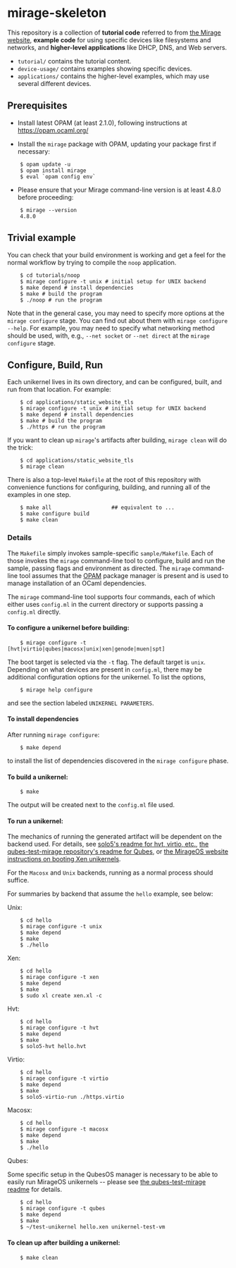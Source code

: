 # mirage-skeleton

This repository is a collection of **tutorial code** referred to from [the Mirage
website](https://mirage.io), **example code** for using specific devices like
filesystems and networks, and **higher-level applications** like
DHCP, DNS, and Web servers.

* `tutorial/` contains the tutorial content.
* `device-usage/` contains examples showing specific devices.
* `applications/` contains the higher-level examples, which may use several
  different devices.

## Prerequisites

- Install latest OPAM (at least 2.1.0), following instructions at
<https://opam.ocaml.org/>

- Install the `mirage` package with OPAM, updating your package first if
necessary:

```
    $ opam update -u
    $ opam install mirage
    $ eval `opam config env`
```

- Please ensure that your Mirage command-line version is at least 4.8.0 before
proceeding:

```
    $ mirage --version
    4.8.0
```

## Trivial example

You can check that your build environment is working and get a feel for
the normal workflow by trying to compile the `noop` application.

```
    $ cd tutorials/noop
    $ mirage configure -t unix # initial setup for UNIX backend
    $ make depend # install dependencies
    $ make # build the program
    $ ./noop # run the program
```

Note that in the general case, you may need to specify more options at
the `mirage configure` stage. You can find out about them with
`mirage configure --help`. For example, you may need to specify what networking
method should be used, with, e.g., `--net socket` or `--net direct` at
the `mirage configure` stage.

## Configure, Build, Run

Each unikernel lives in its own directory, and can be configured, built, and run
from that location.  For example:

```
    $ cd applications/static_website_tls
    $ mirage configure -t unix # initial setup for UNIX backend
    $ make depend # install dependencies
    $ make # build the program
    $ ./https # run the program
```

If you want to clean up `mirage`'s artifacts after building, `mirage clean`
will do the trick:

```
    $ cd applications/static_website_tls
    $ mirage clean
```

There is also a top-level `Makefile` at the root of this repository with
convenience functions for configuring, building, and running all of the examples
in one step.

```
    $ make all                   ## equivalent to ...
    $ make configure build
    $ make clean
```

### Details


The `Makefile` simply invokes sample-specific `sample/Makefile`. Each of those
invokes the `mirage` command-line tool to configure, build and run the sample,
passing flags and environment as directed. The `mirage` command-line tool
assumes that the [OPAM](https://opam.ocaml.org/) package manager is present and
is used to manage installation of an OCaml dependencies.

The `mirage` command-line tool supports four commands, each of which either
uses `config.ml` in the current directory or supports passing a `config.ml`
directly.

#### To configure a unikernel before building:

```
    $ mirage configure -t [hvt|virtio|qubes|macosx|unix|xen|genode|muen|spt]
```

The boot target is selected via the `-t` flag. The default target is `unix`.
Depending on what devices are present in `config.ml`, there may be additional
configuration options for the unikernel.  To list the options,

```
    $ mirage help configure
```

and see the section labeled `UNIKERNEL PARAMETERS`.

#### To install dependencies

After running `mirage configure`:

```
    $ make depend
```

to install the list of dependencies discovered in the `mirage configure` phase.

#### To build a unikernel:

```
    $ make
```

The output will be created next to the `config.ml` file used.

#### To run a unikernel:

The mechanics of running the generated artifact will be dependent on the backend
used.  For details, see
[solo5's readme for hvt, virtio, etc.](https://github.com/solo5/solo5),
[the qubes-test-mirage repository's readme for Qubes](https://github.com/talex5/qubes-test-mirage), or
[the MirageOS website instructions on booting Xen unikernels](https://mirage.io/tmpl/wiki/xen-boot).

For the `Macosx` and `Unix` backends, running as a normal process should suffice.

For summaries by backend that assume the `hello` example, see below:

Unix:

```
    $ cd hello
    $ mirage configure -t unix
    $ make depend
    $ make
    $ ./hello
```

Xen:

```
    $ cd hello
    $ mirage configure -t xen
    $ make depend
    $ make
    $ sudo xl create xen.xl -c
```

Hvt:

```
    $ cd hello
    $ mirage configure -t hvt
    $ make depend
    $ make
    $ solo5-hvt hello.hvt
```

Virtio:

```
    $ cd hello
    $ mirage configure -t virtio
    $ make depend
    $ make
    $ solo5-virtio-run ./https.virtio
```

Macosx:

```
    $ cd hello
    $ mirage configure -t macosx
    $ make depend
    $ make
    $ ./hello
```

Qubes:

Some specific setup in the QubesOS manager is necessary to be able to easily run
MirageOS unikernels -- please see [the qubes-test-mirage readme](https://github.com/talex5/qubes-test-mirage) for details.

```
    $ cd hello
    $ mirage configure -t qubes
    $ make depend
    $ make
    $ ~/test-unikernel hello.xen unikernel-test-vm
```

#### To clean up after building a unikernel:

```
    $ make clean
```
